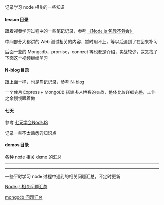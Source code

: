 记录学习 node 相关的一些知识

#### lesson 目录

跟着视频学习过程中的一些笔记记录，参考 [《Node.js 包教不包会》](https://github.com/hanekaoru/node-lessons)

中间部分大都讲的 Web 测试相关的内容，暂时用不上，等以后遇到了在回来补习

后面一些的 Mongodb，promise，connect 等也都是介绍，实战较少，故又找了下面这个视频继续学习


#### N-blog 目录

跟上面一样，也是笔记记录，参考 [N-blog](https://github.com/nswbmw/N-blog)

一个使用 Express + MongoDB 搭建多人博客的实战，整体比较详细完整，工作之余慢慢跟着做


#### 七天

参考 [七天学会NodeJS](http://nqdeng.github.io/7-days-nodejs/)

记录一些不太熟悉的知识点


#### demos 目录

各种 node 相关 demo 的汇总


----

----

一些平时学习 node 过程中遇到的相关问题汇总，不定时更新

[Node.js 相关问题汇总](http://hanekaoru.com/?p=1943)

[mongodb 问题汇总](http://hanekaoru.com/?p=1935)





